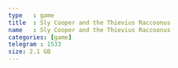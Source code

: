 ```yaml
---
type   : game
title  : Sly Cooper and the Thievius Raccoonus
name   : Sly Cooper and the Thievius Raccoonus
categories: [game]
telegram : 1533
size: 2.1 GB
---
```



